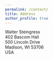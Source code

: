 ```yaml
---
permalink: /contact/
title: Address
author_profile: true
---
```


Walter Steingress    
402 Bascom Hall  
500 Lincoln Drive  
Madison, WI 53706  
USA
